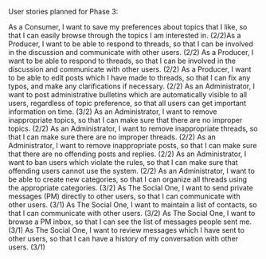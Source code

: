 User stories planned for Phase 3:

As a Consumer, I want to save my preferences about topics that I like, so that I can easily browse through the topics I am interested in. (2/2)As a Producer, I want to be able to respond to threads, so that I can be involved in the discussion and communicate with other users. (2/2)
As a Producer, I want to be able to respond to threads, so that I can be involved in the discussion and communicate with other users. (2/2)
As a Producer, I want to be able to edit posts which I have made to threads, so that I can fix any typos, and make any clarifications if necessary. (2/2)
As an Administrator, I want to post administrative bulletins which are automatically visible to all users, regardless of topic preference, so that all users can get important information on time. (3/2)
As an Administrator, I want to remove inappropriate topics, so that I can make sure that there are no improper topics. (2/2)
As an Administrator, I want to remove inappropriate threads, so that I can make sure there are no improper threads. (2/2)
As an Administrator, I want to remove inappropriate posts, so that I can make sure that there are no offending posts and replies. (2/2)
As an Administrator, I want to ban users which violate the rules, so that I can make sure that offending users cannot use the system. (2/2)
As an Administrator, I want to be able to create new categories, so that I can organize all threads using the appropriate categories. (3/2)
As The Social One, I want to send private messages (PM) directly to other users, so that I can communicate with other users. (3/1)
As The Social One, I want to maintain a list of contacts, so that I can communicate with other users. (3/2)
As The Social One, I want to browse a PM inbox, so that I can see the list of messages people sent me. (3/1)
As The Social One, I want to review messages which I have sent to other users, so that I can have a history of my conversation with other users. (3/1)
